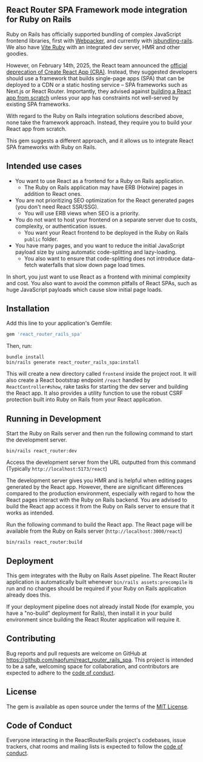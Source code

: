 ## React Router SPA Framework mode integration for Ruby on Rails

Ruby on Rails has officially supported bundling of complex JavaScript frontend libraries,
first with [Webpacker](https://github.com/rails/webpacker),
and currently with [jsbundling-rails](https://github.com/rails/jsbundling-rails).
We also have [Vite Ruby](https://github.com/ElMassimo/vite_ruby) with an integrated dev server, HMR and other goodies.

However, on February 14th, 2025,
the React team announced the [official deprecation of Create React App (CRA)](https://react.dev/blog/2025/02/14/sunsetting-create-react-app).
Instead, they suggested developers should use a framework that builds single-page apps
(SPA) that can be deployed to a CDN or a static hosting service –
SPA frameworks such as Next.js or React Router.
Importantly,
they advised
against [building a React app from scratch](https://react.dev/learn/build-a-react-app-from-scratch)
unless your app has constraints not well-served by existing SPA frameworks.

With regard to the Ruby on Rails integration solutions described above,
none take the framework approach.
Instead, they require you to build your React app from scratch.

This gem suggests a different approach, and it allows us to integrate React SPA frameworks with Ruby on Rails.

## Intended use cases

- You want to use React as a frontend for a Ruby on Rails application.
   - The Ruby on Rails application may have ERB (Hotwire) pages in addition to React ones.
- You are not prioritizing SEO optimization for the React generated pages (you don't need React SSR/SSG).
   - You will use ERB views when SEO is a priority. 
- You do not want to host your frontend on a separate server due to costs, complexity, or authentication issues.
   - You want your React frontend to be deployed in the Ruby on Rails `public` folder.
- You have many pages, and you want to reduce the initial JavaScript payload size by using automatic code-splitting and lazy-loading.
   - You also want to ensure that code-splitting does not introduce data-fetch waterfalls that slow down page load times.

In short, you just want to use React as a frontend with minimal complexity and cost.
You also want to avoid the common pitfalls of React SPAs, such as huge JavaScript payloads which cause slow initial page loads.

## Installation

Add this line to your application's Gemfile:

```ruby
gem 'react_router_rails_spa'
```

Then, run:

```shell
bundle install
bin/rails generate react_router_rails_spa:install
```

This will create a new directory called `frontend` inside the project root.
It will also create a React bootstrap endpoint `/react` handled by `ReactController#show`,
rake tasks for starting the dev server and building the React app.
It also provides a utility function to use the robust CSRF protection built into Ruby on Rails from your React application.

## Running in Development

Start the Ruby on Rails server and then run the following command to start the development server.

```shell
bin/rails react_router:dev
```

Access the development server from the URL outputted from this command (Typically `http://localhost:5173/react`)

The development server gives you HMR and is helpful when editing pages generated by the React app. However,
there are significant differences compared to the production environment,
especially with regard to how the React pages interact with the Ruby on Rails backend.
You are advised to build the React app access it from the Ruby on Rails server to ensure that it works as intended. 

Run the following command to build the React app. The React page will be available from the Ruby on Rails server
(`http://localhost:3000/react`)

```shell
bin/rails react_router:build
```

## Deployment

This gem integrates with the Ruby on Rails Asset pipeline.
The React Router application is automatically built whenever `bin/rails assets:precompile` is run
and no changes should be required if your Ruby on Rails application already does this.

If your deployment pipeline does not already install Node (for example, you have a "no-build" deployment for Rails),
then install it in your build environment since building the React Router application will require it.


## Contributing

Bug reports and pull requests are welcome on GitHub at https://github.com/naofumi/react_router_rails_spa. This project is intended to be a safe, welcoming space for collaboration, and contributors are expected to adhere to the [code of conduct](https://github.com/naofumi/react_router_rails_spa/blob/main/CODE_OF_CONDUCT.md).

## License

The gem is available as open source under the terms of the [MIT License](https://opensource.org/licenses/MIT).

## Code of Conduct

Everyone interacting in the ReactRouterRails project's codebases, issue trackers, chat rooms and mailing lists is expected to follow the [code of conduct](https://github.com/naofumi/react_router_rails_spa/blob/main/CODE_OF_CONDUCT.md).
